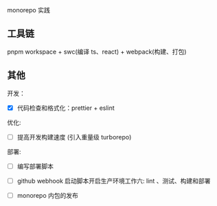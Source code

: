 monorepo 实践

## 工具链

pnpm workspace + swc(编译 ts、react) + webpack(构建、打包)

## 其他

开发：

- [x] 代码检查和格式化：prettier + eslint


优化:

- [ ] 提高开发构建速度 (引入重量级 turborepo)

部署:

- [ ] 编写部署脚本

- [ ] github webhook 启动脚本开启生产环境工作六:  lint
、测试、构建和部署

- [ ] monorepo 内包的发布